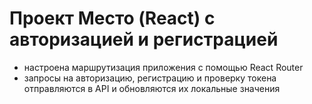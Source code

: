 # Проект Место (React) с авторизацией и регистрацией


* настроена маршрутизация приложения с помощью React Router
* запросы на авторизацию, регистрацию и проверку токена отправляются в API и обновляются их локальные значения
